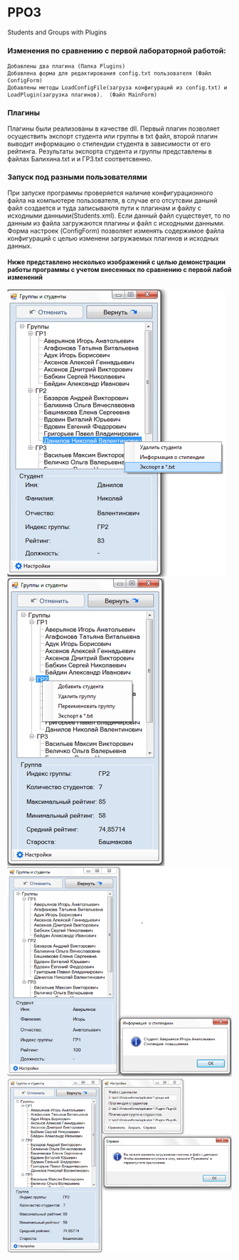 # PPO3
Students and Groups with Plugins


### Изменения по сравнению с первой лабораторной работой:
```
Добавлены два плагина (Папка Plugins)
Добавлена форма для редактирования config.txt пользователя (Файл ConfigForm)
Добавлены методы LoadConfigFile(загруза конфигураций из config.txt) и LoadPlugin(загрузка плагинов).  (Файл MainForm)
```

### Плагины
Плагины были реализованы в качестве dll. Первый плагин позволяет осуществить экспорт студента или группы в txt файл, второй плагин выводит информацию о стипендии студента в зависимости от его рейтинга. Результаты экспорта студента и группы представлены в файлах Балихина.txt и и ГР3.txt соответсвенно.

### Запуск под разными пользователями
При запуске программы проверяется наличие конфигурационного файла на компьютере пользователя, в случае его отсутсвии данынй файл создается и туда записываютя пути к плагинам и файлу с исходными данными(Students.xml). Если данный файл существует, то по данным из файла загружаются плагины и файл с исходными данными. Форма настроек (ConfigForm) позволяет изменять содержимое файла конфигураций с целью изменени загружаемых плагинов и исходных данных. 

#### Ниже представлено несколько изображений с целью демонстрации работы программы с учетом внесенных по сравнению с первой лабой изменений

![Экспорт студента](/export1.png)
![Экспорт группы](/export2.png)
![Информация о стипендии](/Grants.png)
![Настройки](/config.png)
